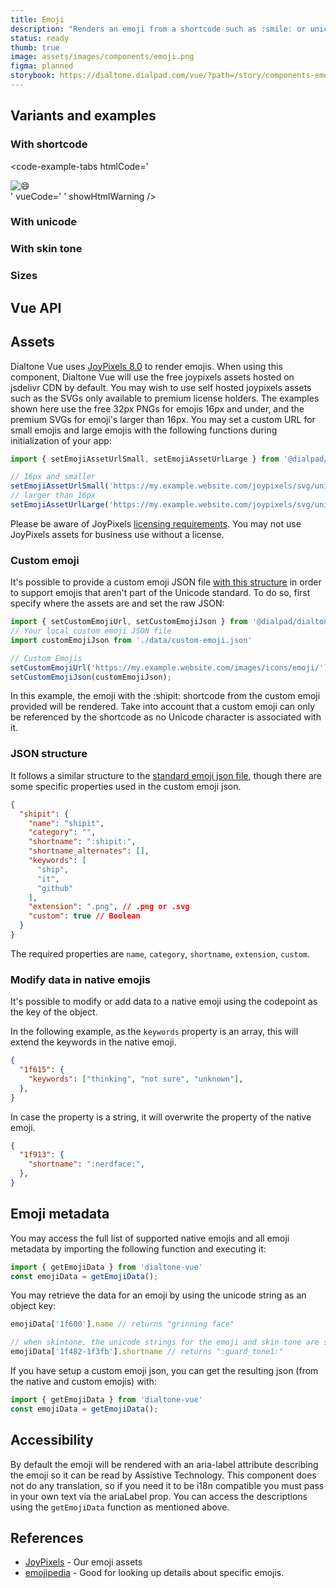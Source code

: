 ```yaml
---
title: Emoji
description: "Renders an emoji from a shortcode such as :smile: or unicode character such as 😄."
status: ready
thumb: true
image: assets/images/components/emoji.png
figma: planned
storybook: https://dialtone.dialpad.com/vue/?path=/story/components-emoji--default
---
```


<code-well-header>
  <dt-emoji code=":smile:" />
</code-well-header>

## Variants and examples

### With shortcode

<code-well-header>
  <dt-emoji code=":smile:" />
</code-well-header>

<code-example-tabs
htmlCode='
<div>
  <span class="d-emoji d-icon d-icon--size-500" code=":smile:" size="500">
    <div aria-busy="true" role="status" aria-label="" class="d-icon d-icon--size-500" style="display: none;">
      <div
        class="skeleton-placeholder d-bar-circle skeleton-placeholder--animate"
        style="animation-delay: 0ms; animation-duration: 1000ms; min-width: 100%; max-width: 100%; min-height: 100%; max-height: 100%;">
      </div>
    </div>
    <img
      aria-label="grinning face with smiling eyes"
      alt="😄"
      title="grinning face with smiling eyes"
      src="https://static.dialpadcdn.com/joypixels/svg/unicode/1f604.svg"
      class="d-icon d-icon--size-500"
    />
  </span>
</div>
'
vueCode='
<dt-emoji
  code="smile"
  size="500"
/>
'
showHtmlWarning />

### With unicode

<code-well-header>
  <dt-emoji code="😉" ref="exampleUnicode" />
</code-well-header>

<code-example-tabs
:htmlCode="() => $refs['exampleUnicode']"
vueCode='
<dt-emoji code="😉" />
'
/>

### With skin tone

<code-well-header>
  <dt-emoji code=":raised_hand_tone4:" ref="exampleSkinTone" />
</code-well-header>

<code-example-tabs
:htmlCode="() => $refs.exampleSkinTone"
vueCode='
<dt-emoji code=":raised_hand_tone4:" />
'
/>

### Sizes

<code-well-header>
  <div class="d-d-inline-flex d-ai-center d-flow8" ref="exampleSizes">
    <dt-emoji v-for="size in sizes" :size="size" code=":smile:" />
  </div>
</code-well-header>

<code-example-tabs
:htmlCode="() => $refs.exampleSizes"
vueCode='
<dt-emoji size="100" code=":smile:" />
<dt-emoji size="200" code=":smile:" />
<dt-emoji size="300" code=":smile:" />
<dt-emoji size="400" code=":smile:" />
<dt-emoji size="500" code=":smile:" />
<dt-emoji size="600" code=":smile:" />
<dt-emoji size="700" code=":smile:" />
<dt-emoji size="800" code=":smile:" />
'
/>

## Vue API

<component-vue-api component-name="emoji" />

## Assets

Dialtone Vue uses [JoyPixels 8.0](https://joypixels.com/) to render emojis. When using this component, Dialtone Vue will use the free joypixels assets hosted on jsdelivr CDN by default. You may wish to use self hosted joypixels assets such as the SVGs only available to premium license holders. The examples shown here use the free 32px PNGs for emojis 16px and under, and the premium SVGs for emoji's larger than 16px. You may set a custom URL for small emojis and large emojis with the following functions during initialization of your app:

```javascript
import { setEmojiAssetUrlSmall, setEmojiAssetUrlLarge } from '@dialpad/dialtone-vue'

// 16px and smaller
setEmojiAssetUrlSmall('https://my.example.website.com/joypixels/svg/unicode/32/', '.png')
// larger than 16px
setEmojiAssetUrlLarge('https://my.example.website.com/joypixels/svg/unicode/', '.svg')
```

Please be aware of JoyPixels [licensing requirements](https://joypixels.com/licenses). You may not use JoyPixels assets for business use without a license.

### Custom emoji

It's possible to provide a custom emoji JSON file [with this structure](#json-structure) in order to support emojis that aren't part of the Unicode standard. To do so, first specify where the assets are and set the raw JSON:

```javascript
import { setCustomEmojiUrl, setCustomEmojiJson } from '@dialpad/dialtone-vue'
// Your local custom emoji JSON file
import customEmojiJson from './data/custom-emoji.json'

// Custom Emojis
setCustomEmojiUrl('https://my.example.website.com/images/icons/emoji/');
setCustomEmojiJson(customEmojiJson);
```

<code-well-header>
  <dt-emoji code=":shipit:" ref="customExample" />
</code-well-header>

<code-example-tabs
:htmlCode="() => $refs.customExample"
vueCode='
<dt-emoji code=":shipit:" />
'
/>

In this example, the emoji with the :shipit: shortcode from the custom emoji provided will be rendered. Take into account that a custom emoji can only be referenced by the shortcode as no Unicode character is associated with it.

### JSON structure

It follows a similar structure to the [standard emoji json file](https://raw.githubusercontent.com/joypixels/emoji-toolkit/master/emoji_strategy.json), though there are some specific properties used in the custom emoji json.

```json
{
  "shipit": {
    "name": "shipit",
    "category": "",
    "shortname": ":shipit:",
    "shortname_alternates": [],
    "keywords": [
      "ship",
      "it",
      "github"
    ],
    "extension": ".png", // .png or .svg
    "custom": true // Boolean
  }
}
```

The required properties are `name`, `category`, `shortname`, `extension`, `custom`.

### Modify data in native emojis

It's possible to modify or add data to a native emoji using the codepoint as the key of the object.

In the following example, as the `keywords` property is an array, this will extend the keywords in the native emoji.

```json
{
  "1f615": {
    "keywords": ["thinking", "not sure", "unknown"],
  },
}
```

In case the property is a string, it will overwrite the property of the native emoji.

```json
{
  "1f913": {
    "shortname": ":nerdface:",
  },
}
```

## Emoji metadata

You may access the full list of supported native emojis and all emoji metadata by importing the following function and executing it:

```javascript
import { getEmojiData } from 'dialtone-vue'
const emojiData = getEmojiData();
```

You may retrieve the data for an emoji by using the unicode string as an object key:

```javascript
emojiData['1f600'].name // returns "grinning face"

// when skintone, the unicode strings for the emoji and skin tone are separated by a -
emojiData['1f482-1f3fb'].shortname // returns ":guard_tone1:"
```

If you have setup a custom emoji json, you can get the resulting json (from the native and custom emojis) with:

```javascript
import { getEmojiData } from 'dialtone-vue'
const emojiData = getEmojiData();
```

## Accessibility

By default the emoji will be rendered with an aria-label attribute describing the emoji so it can be read by Assistive Technology. This component does not do any translation, so if you need it to be i18n compatible you must pass in your own text via the ariaLabel prop. You can access the descriptions using the `getEmojiData` function as mentioned above.

## References

* [JoyPixels](https://joypixels.com/) - Our emoji assets
* [emojipedia](https://emojipedia.org/) - Good for looking up details about specific emojis.

<script setup>

const sizes = ['100', '200', '300', '400', '500', '600', '700', '800'];

</script>
